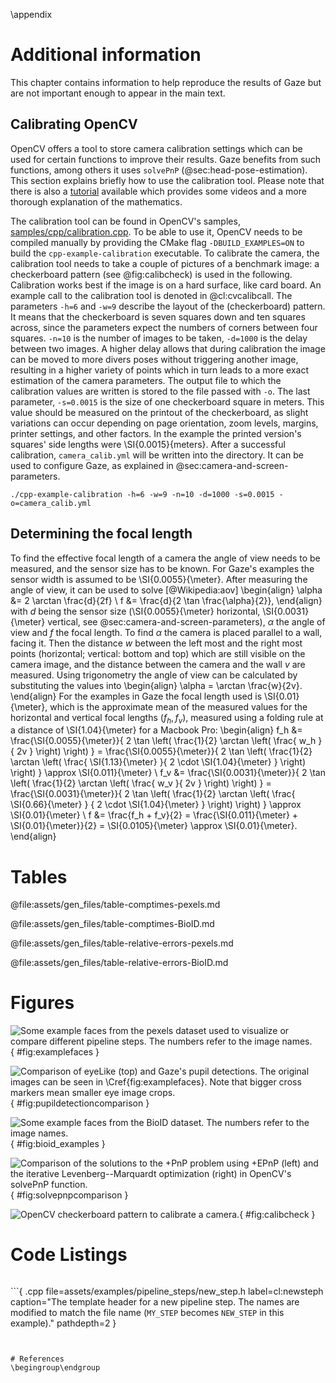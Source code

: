\appendix


# Additional information

This chapter contains information to help reproduce the results of Gaze but
are not important enough to appear in the main text.


## Calibrating OpenCV

OpenCV offers a tool to store camera calibration settings which can be used for
certain functions to improve their results. Gaze benefits from such functions,
among others it uses `solvePnP` (@sec:head-pose-estimation). This section
explains briefly how to use the calibration tool. Please note that there is
also a
[tutorial](https://docs.opencv.org/3.0-beta/doc/tutorials/calib3d/camera_calibration/camera_calibration.html)
available which provides some videos and a more thorough explanation of the
mathematics.

The calibration tool can be found in OpenCV's samples,
[samples/cpp/calibration.cpp](https://github.com/opencv/opencv/blob/fc9e031454fd456d09e15944c99a419e73d80661/samples/cpp/calibration.cpp).
To be able to use it, OpenCV needs to be compiled manually by providing the
CMake flag `-DBUILD_EXAMPLES=ON` to build the `cpp-example-calibration`
executable. To calibrate the camera, the calibration tool needs to take a
couple of pictures of a benchmark image: a checkerboard pattern (see
@fig:calibcheck) is used in the following. Calibration works best if the image
is on a hard surface, like card board. An example call to the calibration tool
is denoted in @cl:cvcalibcall. The parameters `-h=6` and `-w=9` describe the
layout of the (checkerboard) pattern. It means that the checkerboard is seven
squares down and ten squares across, since the parameters expect the numbers of
corners between four squares. `-n=10` is the number of images to be taken,
`-d=1000` is the delay between two images. A higher delay allows that during
calibration the image can be moved to more divers poses without triggering
another image, resulting in a higher variety of points which in turn leads to a
more exact estimation of the camera parameters. The output file to which the
calibration values are written is stored to the file passed with `-o`. The last
parameter, `-s=0.0015` is the size of one checkerboard square in meters. This
value should be measured on the printout of the checkerboard, as slight
variations can occur depending on page orientation, zoom levels, margins,
printer settings, and other factors. In the example the printed version's
squares' side lengths were \SI{0.0015}{meters}. After a successful calibration,
`camera_calib.yml` will be written into the directory. It can be used to
configure Gaze, as explained in @sec:camera-and-screen-parameters.

```{ .bash caption="Using the OpenCV calibration tool to calibrate the camera." label=cl:cvcalibcall }
./cpp-example-calibration -h=6 -w=9 -n=10 -d=1000 -s=0.0015 -o=camera_calib.yml
```


## Determining the focal length

To find the effective focal length of a camera the angle of view needs to be
measured, and the sensor size has to be known. For Gaze's examples the sensor width is
assumed to be \SI{0.0055}{\meter}. After measuring the angle of view, it can be used to solve [@Wikipedia:aov]
\begin{align}
\alpha &= 2 \arctan \frac{d}{2f} \\
f &= \frac{d}{2 \tan \frac{\alpha}{2}},
\end{align}
with $d$ being the sensor size (\SI{0.0055}{\meter} horizontal,
\SI{0.0031}{\meter} vertical, see @sec:camera-and-screen-parameters), $\alpha$
the angle of view and $f$ the focal length.
To find $\alpha$ the camera is placed parallel to a wall, facing it. Then the
distance $w$ between the left most and the right most points (horizontal;
vertical: bottom and top) which are still visible on the camera image, and the
distance between the camera and the wall $v$ are measured. Using trigonometry
the angle of view can be calculated by substituting the values into
\begin{align}
\alpha = \arctan \frac{w}{2v}.
\end{align}
For the examples in Gaze the focal length used is \SI{0.01}{\meter}, which is
the approximate mean of the measured values for the horizontal and vertical
focal lengths ($f_h, f_v$), measured using a folding rule at a distance of
\SI{1.04}{\meter} for a Macbook Pro:
\begin{align}
f_h &= \frac{\SI{0.0055}{\meter}}{ 2 \tan \left( \frac{1}{2} \arctan \left( \frac{ w_h }{ 2v } \right) \right) }
= \frac{\SI{0.0055}{\meter}}{ 2 \tan \left( \frac{1}{2} \arctan \left( \frac{ \SI{1.13}{\meter} }{ 2 \cdot \SI{1.04}{\meter} } \right) \right) } \approx \SI{0.011}{\meter} \\
f_v &= \frac{\SI{0.0031}{\meter}}{ 2 \tan \left( \frac{1}{2} \arctan \left( \frac{ w_v }{ 2v } \right) \right) }
= \frac{\SI{0.0031}{\meter}}{ 2 \tan \left( \frac{1}{2} \arctan \left( \frac{ \SI{0.66}{\meter} } { 2 \cdot \SI{1.04}{\meter} } \right) \right) } \approx \SI{0.01}{\meter} \\
f &= \frac{f_h + f_v}{2} = \frac{\SI{0.011}{\meter} + \SI{0.01}{\meter}}{2} = \SI{0.0105}{\meter} \approx \SI{0.01}{\meter}.
\end{align}


# Tables

@file:assets/gen_files/table-comptimes-pexels.md

@file:assets/gen_files/table-comptimes-BioID.md

@file:assets/gen_files/table-relative-errors-pexels.md

@file:assets/gen_files/table-relative-errors-BioID.md


# Figures

![Some example faces from the pexels dataset used to visualize or compare different pipeline steps. The numbers refer to the image names.](pupil_detection_faces.png){ #fig:examplefaces }

![Comparison of eyeLike (top) and Gaze's pupil detections. The original images can be seen in \Cref{fig:examplefaces}. Note that bigger cross markers mean smaller eye image crops.](pupil_detection_comparison.png){ #fig:pupildetectioncomparison }

![Some example faces from the BioID dataset. The numbers refer to the image names.](BioID_exampleimages.png){ #fig:bioid_examples }

![Comparison of the solutions to the +PnP problem using +EPnP (left) and the iterative Levenberg--Marquardt optimization (right) in OpenCV's solvePnP function.](solvePnPcomparison.png){ #fig:solvepnpcomparison }

![OpenCV checkerboard pattern to calibrate a camera.](pattern.png){ #fig:calibcheck }


# Code Listings

```{ .yaml file="examples/camera_calib.yml" caption="Example camera calibration output." label=cl:cameracalibyml }
```

```{ .cpp file=assets/examples/pipeline_steps/new_step.h label=cl:newsteph caption="The template header for a new pipeline step. The names are modified to match the file name (`MY_STEP` becomes `NEW_STEP` in this example)." pathdepth=2 }
```


# References
\begingroup\endgroup
